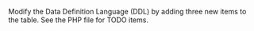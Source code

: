 Modify the Data Definition Language (DDL) by adding three new items to the table.
See the PHP file for TODO items.
